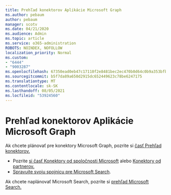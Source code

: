 ```yaml
---
title: Prehľad konektorov Aplikácie Microsoft Graph
ms.author: pebaum
author: pebaum
manager: scotv
ms.date: 04/21/2020
ms.audience: Admin
ms.topic: article
ms.service: o365-administration
ROBOTS: NOINDEX, NOFOLLOW
localization_priority: Normal
ms.custom:
- "6444"
- "9003287"
ms.openlocfilehash: 67350ead0eb47c17110f2e8481bec2ec470b0d64c0b9a353bfbeeebb0a04d83a
ms.sourcegitcommit: b5f7da89a650d2915dc652449623c78be6247175
ms.translationtype: MT
ms.contentlocale: sk-SK
ms.lasthandoff: 08/05/2021
ms.locfileid: "53924560"
---
```

# <a name="overview-of-microsoft-graph-connectors"></a>Prehľad konektorov Aplikácie Microsoft Graph

Ak chcete plánovať pre konektory Microsoft Graph, pozrite si [časť Prehľad konektorov.](https://docs.microsoft.com/microsoftsearch/connectors-overview)

- Pozrite [si časť Konektory od spoločnosti Microsoft](https://docs.microsoft.com/microsoftsearch/connectors-gallery#Microsoft) alebo [Konektory od partnerov.](https://docs.microsoft.com/microsoftsearch/connectors-gallery#Partners)
- [Spravujte svoju spojnicu pre Microsoft Search](https://docs.microsoft.com/microsoftsearch/manage-connector).

Ak chcete naplánovať Microsoft Search, pozrite si [prehľad Microsoft Search.](https://docs.microsoft.com/microsoftsearch/overview-microsoft-search)
